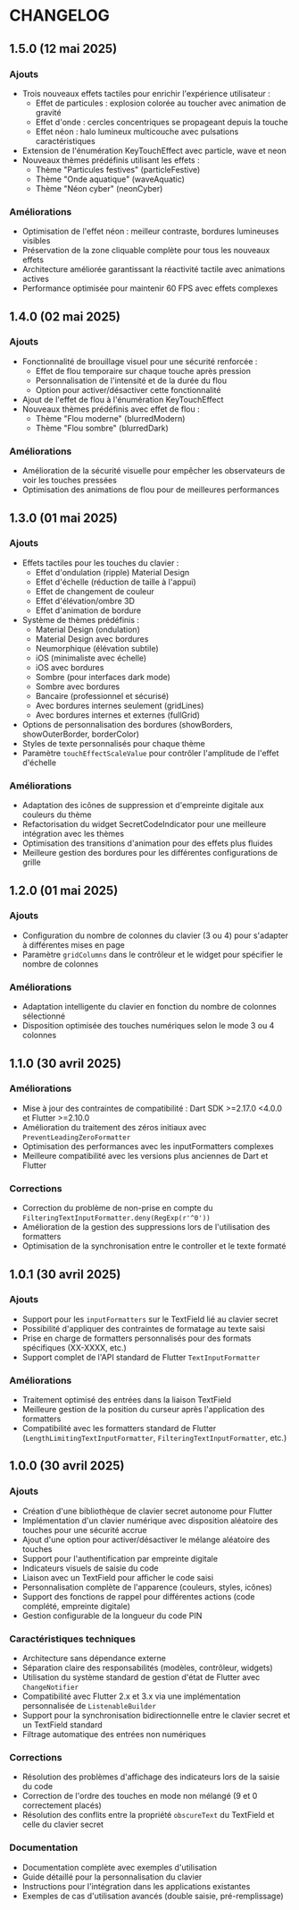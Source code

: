 # CHANGELOG

## 1.5.0 (12 mai 2025)

### Ajouts

- Trois nouveaux effets tactiles pour enrichir l'expérience utilisateur :
  - Effet de particules : explosion colorée au toucher avec animation de gravité
  - Effet d'onde : cercles concentriques se propageant depuis la touche
  - Effet néon : halo lumineux multicouche avec pulsations caractéristiques
- Extension de l'énumération KeyTouchEffect avec particle, wave et neon
- Nouveaux thèmes prédéfinis utilisant les effets :
  - Thème "Particules festives" (particleFestive)
  - Thème "Onde aquatique" (waveAquatic)
  - Thème "Néon cyber" (neonCyber)

### Améliorations

- Optimisation de l'effet néon : meilleur contraste, bordures lumineuses visibles
- Préservation de la zone cliquable complète pour tous les nouveaux effets
- Architecture améliorée garantissant la réactivité tactile avec animations actives
- Performance optimisée pour maintenir 60 FPS avec effets complexes

## 1.4.0 (02 mai 2025)

### Ajouts

- Fonctionnalité de brouillage visuel pour une sécurité renforcée :
  - Effet de flou temporaire sur chaque touche après pression
  - Personnalisation de l'intensité et de la durée du flou
  - Option pour activer/désactiver cette fonctionnalité
- Ajout de l'effet de flou à l'énumération KeyTouchEffect
- Nouveaux thèmes prédéfinis avec effet de flou :
  - Thème "Flou moderne" (blurredModern)
  - Thème "Flou sombre" (blurredDark)

### Améliorations

- Amélioration de la sécurité visuelle pour empêcher les observateurs de voir les touches pressées
- Optimisation des animations de flou pour de meilleures performances

## 1.3.0 (01 mai 2025)

### Ajouts

- Effets tactiles pour les touches du clavier :
    - Effet d'ondulation (ripple) Material Design
    - Effet d'échelle (réduction de taille à l'appui)
    - Effet de changement de couleur
    - Effet d'élévation/ombre 3D
    - Effet d'animation de bordure
- Système de thèmes prédéfinis :
    - Material Design (ondulation)
    - Material Design avec bordures
    - Neumorphique (élévation subtile)
    - iOS (minimaliste avec échelle)
    - iOS avec bordures
    - Sombre (pour interfaces dark mode)
    - Sombre avec bordures
    - Bancaire (professionnel et sécurisé)
    - Avec bordures internes seulement (gridLines)
    - Avec bordures internes et externes (fullGrid)
- Options de personnalisation des bordures (showBorders, showOuterBorder, borderColor)
- Styles de texte personnalisés pour chaque thème
- Paramètre `touchEffectScaleValue` pour contrôler l'amplitude de l'effet d'échelle

### Améliorations

- Adaptation des icônes de suppression et d'empreinte digitale aux couleurs du thème
- Refactorisation du widget SecretCodeIndicator pour une meilleure intégration avec les thèmes
- Optimisation des transitions d'animation pour des effets plus fluides
- Meilleure gestion des bordures pour les différentes configurations de grille

## 1.2.0 (01 mai 2025)

### Ajouts

- Configuration du nombre de colonnes du clavier (3 ou 4) pour s'adapter à différentes mises en page
- Paramètre `gridColumns` dans le contrôleur et le widget pour spécifier le nombre de colonnes

### Améliorations

- Adaptation intelligente du clavier en fonction du nombre de colonnes sélectionné
- Disposition optimisée des touches numériques selon le mode 3 ou 4 colonnes

## 1.1.0 (30 avril 2025)

### Améliorations

- Mise à jour des contraintes de compatibilité : Dart SDK >=2.17.0 <4.0.0 et Flutter >=2.10.0
- Amélioration du traitement des zéros initiaux avec `PreventLeadingZeroFormatter`
- Optimisation des performances avec les inputFormatters complexes
- Meilleure compatibilité avec les versions plus anciennes de Dart et Flutter

### Corrections

- Correction du problème de non-prise en compte du `FilteringTextInputFormatter.deny(RegExp(r'^0'))`
- Amélioration de la gestion des suppressions lors de l'utilisation des formatters
- Optimisation de la synchronisation entre le controller et le texte formaté

## 1.0.1 (30 avril 2025)

### Ajouts

- Support pour les `inputFormatters` sur le TextField lié au clavier secret
- Possibilité d'appliquer des contraintes de formatage au texte saisi
- Prise en charge de formatters personnalisés pour des formats spécifiques (XX-XXXX, etc.)
- Support complet de l'API standard de Flutter `TextInputFormatter`

### Améliorations

- Traitement optimisé des entrées dans la liaison TextField
- Meilleure gestion de la position du curseur après l'application des formatters
- Compatibilité avec les formatters standard de Flutter (`LengthLimitingTextInputFormatter`, `FilteringTextInputFormatter`, etc.)

## 1.0.0 (30 avril 2025)

### Ajouts

- Création d'une bibliothèque de clavier secret autonome pour Flutter
- Implémentation d'un clavier numérique avec disposition aléatoire des touches pour une sécurité accrue
- Ajout d'une option pour activer/désactiver le mélange aléatoire des touches
- Support pour l'authentification par empreinte digitale
- Indicateurs visuels de saisie du code
- Liaison avec un TextField pour afficher le code saisi
- Personnalisation complète de l'apparence (couleurs, styles, icônes)
- Support des fonctions de rappel pour différentes actions (code complété, empreinte digitale)
- Gestion configurable de la longueur du code PIN

### Caractéristiques techniques

- Architecture sans dépendance externe
- Séparation claire des responsabilités (modèles, contrôleur, widgets)
- Utilisation du système standard de gestion d'état de Flutter avec `ChangeNotifier`
- Compatibilité avec Flutter 2.x et 3.x via une implémentation personnalisée de `ListenableBuilder`
- Support pour la synchronisation bidirectionnelle entre le clavier secret et un TextField standard
- Filtrage automatique des entrées non numériques

### Corrections

- Résolution des problèmes d'affichage des indicateurs lors de la saisie du code
- Correction de l'ordre des touches en mode non mélangé (9 et 0 correctement placés)
- Résolution des conflits entre la propriété `obscureText` du TextField et celle du clavier secret

### Documentation

- Documentation complète avec exemples d'utilisation
- Guide détaillé pour la personnalisation du clavier
- Instructions pour l'intégration dans les applications existantes
- Exemples de cas d'utilisation avancés (double saisie, pré-remplissage)